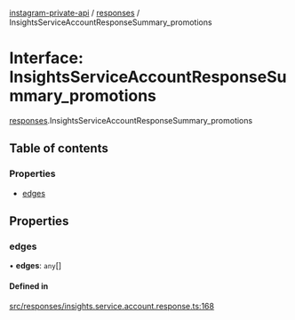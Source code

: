 [instagram-private-api](../../README.md) / [responses](../../modules/responses.md) / InsightsServiceAccountResponseSummary_promotions

# Interface: InsightsServiceAccountResponseSummary\_promotions

[responses](../../modules/responses.md).InsightsServiceAccountResponseSummary_promotions

## Table of contents

### Properties

- [edges](InsightsServiceAccountResponseSummary_promotions.md#edges)

## Properties

### edges

• **edges**: `any`[]

#### Defined in

[src/responses/insights.service.account.response.ts:168](https://github.com/Nerixyz/instagram-private-api/blob/4971f34/src/responses/insights.service.account.response.ts#L168)
